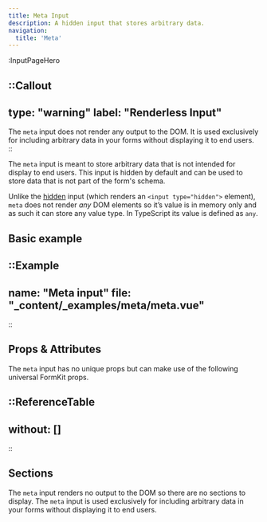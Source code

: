 ```yaml
---
title: Meta Input
description: A hidden input that stores arbitrary data.
navigation:
  title: 'Meta'
---
```


:InputPageHero

::Callout
---
type: "warning"
label: "Renderless Input"
---
The `meta` input does not render any output to the DOM. It is used exclusively for including arbitrary data in your forms without displaying it to end users.
::

The `meta` input is meant to store arbitrary data that is not intended for display to end users. This input is hidden by default and can be used to store data that is not part of the form's schema.

Unlike the [hidden](/inputs/hidden) input (which renders an `<input type="hidden">` element), `meta` does not render *any* DOM elements so it’s value is in memory only and as such it can store any value type. In TypeScript its value is defined as `any`.

## Basic example

::Example
---
name: "Meta input"
file: "_content/_examples/meta/meta.vue"
---
::

## Props & Attributes

The `meta` input has no unique props but can make use of the following universal
FormKit props.

::ReferenceTable
---
without: []
---
::


## Sections

The `meta` input renders no output to the DOM so there are no sections to display. The `meta` input is used exclusively for including arbitrary data in your forms without displaying it to end users.
